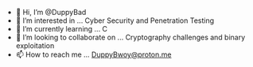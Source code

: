 - 👋 Hi, I’m @DuppyBad
- 👀 I’m interested in ... Cyber Security and Penetration Testing
- 🌱 I’m currently learning ... C 
- 💞️ I’m looking to collaborate on ... Cryptography challenges and binary exploitation
- 📫 How to reach me ... DuppyBwoy@proton.me

<!---
DuppyBad/DuppyBad is a ✨ special ✨ repository because its `README.md` (this file) appears on your GitHub profile.
You can click the Preview link to take a look at your changes.
--->
